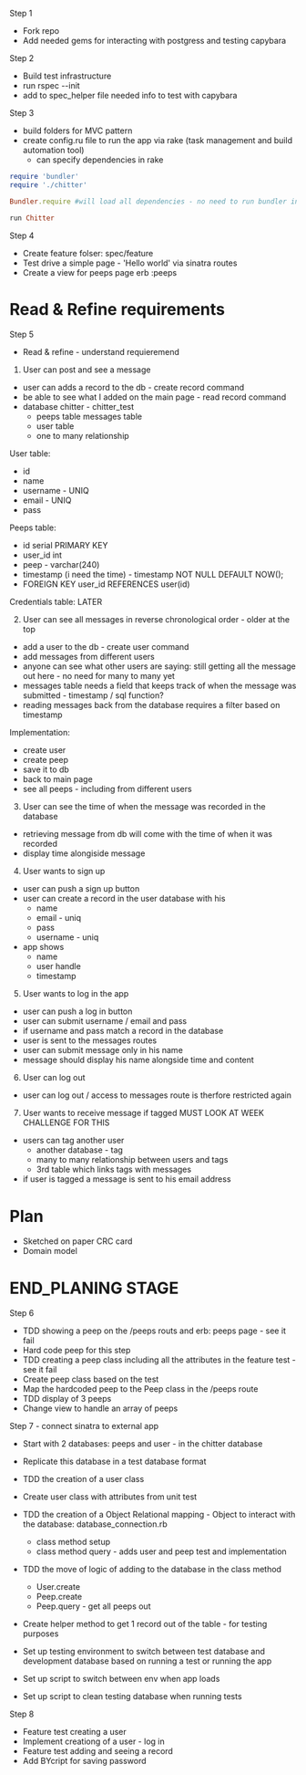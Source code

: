 Step 1

- Fork repo
- Add needed gems for interacting with postgress and testing capybara

Step 2

- Build test infrastructure
- run rspec --init
- add to spec_helper file needed info to test with capybara

Step 3

- build folders for MVC pattern
- create config.ru file to run the app via rake (task management and build automation tool)
  - can specify dependencies in rake

```ruby
require 'bundler'
require './chitter'

Bundler.require #will load all dependencies - no need to run bundler in terminal

run Chitter
```

Step 4

- Create feature folser: spec/feature
- Test drive a simple page - 'Hello world' via sinatra routes
- Create a view for peeps page erb :peeps

# Read & Refine requirements

Step 5

- Read & refine - understand requieremend

1. User can post and see a message

- user can adds a record to the db - create record command
- be able to see what I added on the main page - read record command
- database chitter - chitter_test
  - peeps table messages table
  - user table
  - one to many relationship

User table:

- id
- name
- username - UNIQ
- email - UNIQ
- pass

Peeps table:

- id serial PRIMARY KEY
- user_id int
- peep - varchar(240)
- timestamp (i need the time) - timestamp NOT NULL DEFAULT NOW();
- FOREIGN KEY user_id REFERENCES user(id)

Credentials table: LATER

2. User can see all messages in reverse chronological order - older at the top

- add a user to the db - create user command
- add messages from different users
- anyone can see what other users are saying: still getting all the message out here - no need for many to many yet
- messages table needs a field that keeps track of when the message was submitted - timestamp / sql function?
- reading messages back from the database requires a filter based on timestamp

Implementation:

- create user
- create peep
- save it to db
- back to main page
- see all peeps - including from different users

3. User can see the time of when the message was recorded in the database

- retrieving message from db will come with the time of when it was recorded
- display time alongiside message

4. User wants to sign up

- user can push a sign up button
- user can create a record in the user database with his
  - name
  - email - uniq
  - pass
  - username - uniq
- app shows
  - name
  - user handle
  - timestamp

5. User wants to log in the app

- user can push a log in button
- user can submit username / email and pass
- if username and pass match a record in the database
- user is sent to the messages routes
- user can submit message only in his name
- message should display his name alongside time and content

6. User can log out

- user can log out / access to messages route is therfore restricted again

7. User wants to receive message if tagged MUST LOOK AT WEEK CHALLENGE FOR THIS

- users can tag another user
  - another database - tag
  - many to many relationship between users and tags
  - 3rd table which links tags with messages
- if user is tagged a message is sent to his email address

# Plan

- Sketched on paper CRC card
- Domain model

# END_PLANING STAGE

Step 6

- TDD showing a peep on the /peeps routs and erb: peeps page - see it fail
- Hard code peep for this step
- TDD creating a peep class including all the attributes in the feature test - see it fail
- Create peep class based on the test
- Map the hardcoded peep to the Peep class in the /peeps route
- TDD display of 3 peeps
- Change view to handle an array of peeps

Step 7 - connect sinatra to external app

- Start with 2 databases: peeps and user - in the chitter database
- Replicate this database in a test database format
- TDD the creation of a user class
- Create user class with attributes from unit test
- TDD the creation of a Object Relational mapping - Object to interact with the database: database_connection.rb

  - class method setup
  - class method query - adds user and peep test and implementation

- TDD the move of logic of adding to the database in the class method

  - User.create
  - Peep.create
  - Peep.query - get all peeps out

- Create helper method to get 1 record out of the table - for testing purposes
- Set up testing environment to switch between test database and development database based on running a test or running the app
- Set up script to switch between env when app loads
- Set up script to clean testing database when running tests

Step 8

- Feature test creating a user
- Implement creationg of a user - log in
- Feature test adding and seeing a record
- Add BYcript for saving password

